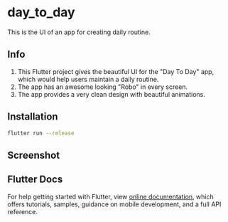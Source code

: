 # day_to_day

This is the UI of an app for creating daily routine. 

## Info

1) This Flutter project gives the beautiful UI for the "Day To Day" app, which would help users maintain a daily routine.
2) The app has an awesome looking "Robo" in every screen.
3) The app provides a very clean design with beautiful animations.

## Installation

```bash
flutter run --release
```

## Screenshot



## Flutter Docs

For help getting started with Flutter, view 
[online documentation](https://flutter.io/docs), which offers tutorials, 
samples, guidance on mobile development, and a full API reference.
